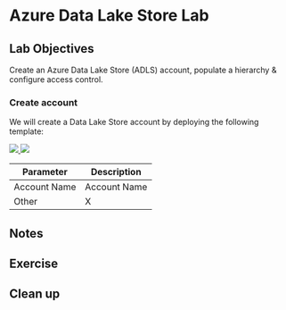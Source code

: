 # Azure Data Lake Store Lab

## Lab Objectives

Create an Azure Data Lake Store (ADLS) account, populate a hierarchy & configure access control.

### Create account

We will create a Data Lake Store account by deploying the following template:

<a href="https://portal.azure.com/#create/Microsoft.Template/uri/https%3A%2F%2Fraw.githubusercontent.com%2Fvplauzon%2Fazure-training%2Fmaster%2Fiaas-training%2F2%20-%20Storage%2FStorage%20ARM%20-%20Template.json"
target="_blank">
    <img src="http://azuredeploy.net/deploybutton.png"/>
</a>
<a href="http://armviz.io/#/?load=https%3A%2F%2Fraw.githubusercontent.com%2Fvplauzon%2Fazure-training%2Fmaster%2Fiaas-training%2F2%20-%20Storage%2FStorage%20ARM%20-%20Template.json" target="_blank">
    <img src="http://armviz.io/visualizebutton.png"/>
</a>

Parameter | Description
--- | ---
Account Name | Account Name
Other | X

## Notes

## Exercise

## Clean up

